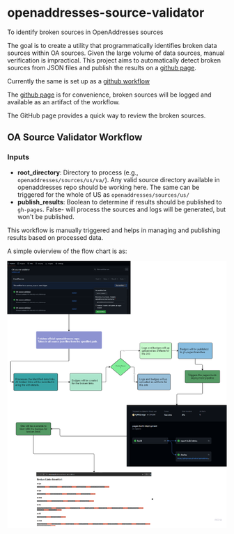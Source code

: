 # openaddresses-source-validator
To identify broken sources in OpenAddresses sources

The goal is to create a utility that programmatically identifies broken data sources within OA sources. Given the large volume of data sources, manual verification is impractical. This project aims to automatically detect broken sources from JSON files and publish the results on a [github page](https://ajithgeorge.github.io/openaddresses-source-validator/).

Currently the same is set up as a [github workflow](https://github.com/AjithGeorge/openaddresses-source-validator/actions/workflows/validator.yml)

The [github page]((https://ajithgeorge.github.io/openaddresses-source-validator/)
) is for convenience, broken sources will be logged and available as an artifact of the workflow.

The GitHub page provides a quick way to review the broken sources.

## OA Source Validator Workflow
### Inputs

- **root_directory**: Directory to process (e.g., `openaddresses/sources/us/va/`). Any valid source directory available in openaddresses repo should be working here. The same can be triggered for the whole of US as `openaddresses/sources/us/`
- **publish_results**: Boolean to determine if results should be published to `gh-pages`. False- will process the sources and logs will be generated, but won't be published.

This workflow is manually triggered and helps in managing and publishing results based on processed data.

A simple ovierview of the flow chart is as:


 ![flow chart](flow-chart.png)